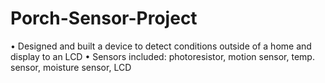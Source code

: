 # Porch-Sensor-Project
• Designed and built a device to detect conditions  outside of a home and display to an LCD  • Sensors included: photoresistor, motion sensor, temp.  sensor, moisture sensor, LCD 
